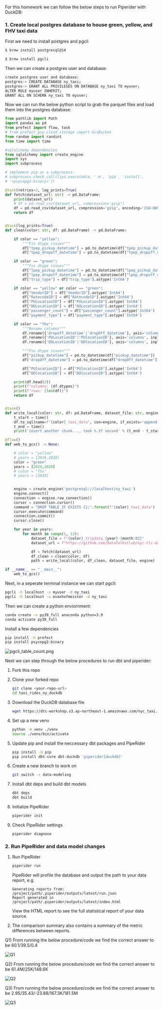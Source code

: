 For this homework we can follow the below steps to run Piperider with DuckDB:

### 1. Create local postgres database to house green, yellow, and FHV taxi data

First we need to install postgres and pgcli

```bash
$ brew install postgresql@14
```

```bash
$ brew install pgcli
```

Then we can create a postgres user and database:
```bash
create postgres user and database:
postgres-> CREATE DATABASE ny_taxi;
postgres-> GRANT ALL PRIVILEGES ON DATABASE ny_taxi TO myuser;
ALTER ROLE myuser INHERIT;
GRANT ALL ON SCHEMA ny_taxi TO myuser;
```

Now we can run the below python script to grab the parquet files and load them into the postgres database:

```python
from pathlib import Path
import pandas as pd
from prefect import flow, task
# from prefect_gcp.cloud_storage import GcsBucket
from random import randint
from time import time

#sqlalchemy dependencies
from sqlalchemy import create_engine
import sys
import subprocess

# implement pip as a subprocess:
# subprocess.check_call([sys.executable, '-m', 'pip', 'install', 
# '<psycopg2-binary>'])

@task(retries=3, log_prints=True)
def fetch(dataset_url: str) -> pd.DataFrame:
    print(dataset_url)
    # df = pd.read_csv(dataset_url, compression='gzip')
    df = pd.read_csv(dataset_url, compression='gzip', encoding='ISO-8859-1')
    return df


@task(log_prints=True)
def clean(color: str, df: pd.DataFrame) -> pd.DataFrame:

    if color == "yellow":
        """Fix dtype issues"""
        df["tpep_pickup_datetime"] = pd.to_datetime(df["tpep_pickup_datetime"])
        df["tpep_dropoff_datetime"] = pd.to_datetime(df["tpep_dropoff_datetime"])

    if color == "green":
        """Fix dtype issues"""
        df["lpep_pickup_datetime"] = pd.to_datetime(df["lpep_pickup_datetime"])
        df["lpep_dropoff_datetime"] = pd.to_datetime(df["lpep_dropoff_datetime"])
        df["trip_type"] = df["trip_type"].astype('Int64')

    if color == "yellow" or color == "green":
        df["VendorID"] = df["VendorID"].astype('Int64')
        df["RatecodeID"] = df["RatecodeID"].astype('Int64')
        df["PULocationID"] = df["PULocationID"].astype('Int64')
        df["DOLocationID"] = df["DOLocationID"].astype('Int64')
        df["passenger_count"] = df["passenger_count"].astype('Int64')
        df["payment_type"] = df["payment_type"].astype('Int64')

    if color == "fhv":
        """Rename columns"""
        df.rename({'dropoff_datetime':'dropOff_datetime'}, axis='columns', inplace=True)
        df.rename({'PULocationID':'PUlocationID'}, axis='columns', inplace=True)
        df.rename({'DOLocationID':'DOlocationID'}, axis='columns', inplace=True)

        """Fix dtype issues"""
        df["pickup_datetime"] = pd.to_datetime(df["pickup_datetime"])
        df["dropOff_datetime"] = pd.to_datetime(df["dropOff_datetime"])

        df["PUlocationID"] = df["PUlocationID"].astype('Int64')
        df["DOlocationID"] = df["DOlocationID"].astype('Int64')

    print(df.head(2))
    print(f"columns: {df.dtypes}")
    print(f"rows: {len(df)}")
    return df


@task()
def write_local(color: str, df: pd.DataFrame, dataset_file: str, engine) -> Path:   
    t_start = time()
    df.to_sql(name=f"{color}_taxi_data", con=engine, if_exists='append')
    t_end = time()
    print('insert another chunk..., took %.3f second' % (t_end - t_start))

@flow()
def web_to_gcs() -> None:

    # color = "yellow"
    # years = [2019,2020]
    color = "green"
    years = [2019,2020]
    # color = "fhv"
    # years = [2019]
    

    engine = create_engine('postgresql://localhost/ny_taxi')
    engine.connect()
    connection = engine.raw_connection()
    cursor = connection.cursor()
    command = "DROP TABLE IF EXISTS {};".format(f"{color}_taxi_data")
    cursor.execute(command)
    connection.commit()
    cursor.close()

    for year in years:
        for month in range(1, 13):
            dataset_file = f"{color}_tripdata_{year}-{month:02}"
            dataset_url = f"https://github.com/DataTalksClub/nyc-tlc-data/releases/download/{color}/{dataset_file}.csv.gz"

            df = fetch(dataset_url)
            df_clean = clean(color, df)
            path = write_local(color, df_clean, dataset_file, engine)

if __name__ == "__main__":
    web_to_gcs()
```

Next, in a seperate terminal instance we can start pgcli:

```bash
pgcli -h localhost -u myuser -d ny_taxi
pgcli -h localhost -u evanhofmeister -d ny_taxi
```

Then we can create a python enviornment:
```bash
conda create -n py39_full anaconda python=3.9
conda activate py39_full 
```

Install a few dependencies 
```bash
pip install -U prefect
pip install psycopg2-binary
```

![pgcli_table_count.png](pgcli_table_count.png.png)



Next we can step through the below procedures to run dbt and piperider:

1. Fork this repo
2. Clone your forked repo

	```bash
	git clone <your-repo-url>
	cd taxi_rides_ny_duckdb
	```

3. Download the DuckDB database file

	```bash
	wget https://dtc-workshop.s3.ap-northeast-1.amazonaws.com/nyc_taxi.duckdb
	``` 
4. Set up a new venv

	```bash
	python -m venv ./venv
	source ./venv/bin/activate
	```
5. Update pip and install the neccessary dbt packages and PipeRider

	```bash
	pip install -U pip
	pip install dbt-core dbt-duckdb 'piperider[duckdb]'
	```
6. Create a new branch to work on

	```bash
	git switch -c data-modeling
	```
	
7. Install dbt deps and build dbt models

	```bash
	dbt deps
	dbt build
	```
	
8. Initialize PipeRider

	```bash
	piperider init
	```
	
9. Check PipeRider settings

	```bash
	piperider diagnose
	```
	
### 2. Run PipeRider and data model changes
	
1. Run PipeRider

	```bash
	piperider run
	```
	
	PipeRider will profile the database and output the path to your data report, e.g.
	
	```
	Generating reports from: /project/path/.piperider/outputs/latest/run.json
	Report generated in /project/path/.piperider/outputs/latest/index.html
	```
	
	View the HTML report to see the full statistical report of your data source.
	



6. The comparison summary also contains a summary of the metric differences between reports.

Q1) From running the below procedure/code we find the correct answer to be 60.1/39.5/0.4

![Q1](HW_Q1.png)

Q2) From running the below procedure/code we find the correct answer to be 61.4M/25K/148.6K

![Q2](HW_Q2.png)

Q3) From running the below procedure/code we find the correct answer to be 2.95/35.43/-23.88/167.3K/181.5M

![Q3](HW_Q3.png)


